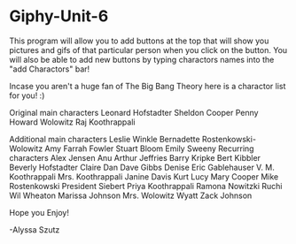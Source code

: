 # Giphy-Unit-6


This program will allow you to add buttons at the top that will show you pictures and gifs of that particular person when you click on the button. 
You will also be able to add new buttons by typing charactors names into the "add Charactors" bar! 

Incase you aren't a huge fan of The Big Bang Theory here is a charactor list for you! :)

Original main characters
	Leonard Hofstadter
	Sheldon Cooper
	Penny
	Howard Wolowitz
	Raj Koothrappali

Additional main characters
	Leslie Winkle
	Bernadette Rostenkowski-Wolowitz
	Amy Farrah Fowler
	Stuart Bloom
	Emily Sweeny
Recurring characters
	Alex Jensen
	Anu
	Arthur Jeffries
	Barry Kripke
	Bert Kibbler
	Beverly Hofstadter
	Claire
	Dan
	Dave Gibbs
	Denise
	Eric Gablehauser
	V. M. Koothrappali
	Mrs. Koothrappali
	Janine Davis
	Kurt
	Lucy
	Mary Cooper
	Mike Rostenkowski
	President Siebert
	Priya Koothrappali
	Ramona Nowitzki
	Ruchi
	Wil Wheaton
	Marissa Johnson
	Mrs. Wolowitz
	Wyatt
	Zack Johnson

Hope you Enjoy!

-Alyssa Szutz
